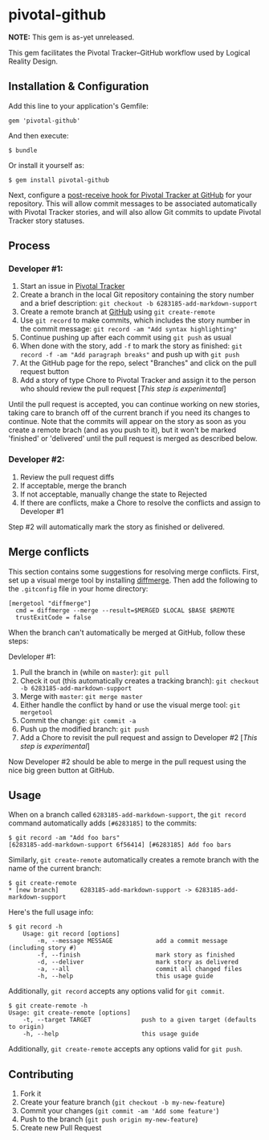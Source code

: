 # pivotal-github

**NOTE:** This gem is as-yet unreleased. 

This gem facilitates the Pivotal Tracker–GitHub workflow used by Logical Reality Design.

## Installation & Configuration

Add this line to your application's Gemfile:

    gem 'pivotal-github'

And then execute:

    $ bundle

Or install it yourself as:

    $ gem install pivotal-github

Next, configure a [post-receive hook for Pivotal Tracker at GitHub](https://www.pivotaltracker.com/help/api?version=v3#github_hooks) for your repository. This will allow commit messages to be associated automatically with Pivotal Tracker stories, and will also allow Git commits to update Pivotal Tracker story statuses.

## Process

### Developer #1:

1. Start an issue in [Pivotal Tracker](http://pivotaltracker.com/)
2. Create a branch in the local Git repository containing the story number and a brief description: `git checkout -b 6283185-add-markdown-support`
3. Create a remote branch at [GitHub](http://github.com/) using `git create-remote`
3. Use `git record` to make commits, which includes the story number in the commit message: `git record -am "Add syntax highlighting"`
4. Continue pushing up after each commit using `git push` as usual
4. When done with the story, add `-f` to mark the story as finished: `git record -f -am "Add paragraph breaks"` and push up with `git push`
6. At the GitHub page for the repo, select "Branches" and click on the pull request button
7. Add a story of type Chore to Pivotal Tracker and assign it to the person who should review the pull request [*This step is experimental*]

Until the pull request is accepted, you can continue working on new stories, taking care to branch off of the current branch if you need its changes to continue. Note that the commits will appear on the story as soon as you create a remote brach (and as you push to it), but it won't be marked 'finished' or 'delivered' until the pull request is merged as described below.

### Developer #2:

1. Review the pull request diffs
2. If acceptable, merge the branch
3. If not acceptable, manually change the state to Rejected
4. If there are conflicts, make a Chore to resolve the conflicts and assign to Developer #1

Step #2 will automatically mark the story as finished or delivered.

## Merge conflicts

This section contains some suggestions for resolving merge conflicts. First, set up a visual merge tool by installing [diffmerge](http://www.sourcegear.com/diffmerge/). Then add the following to the `.gitconfig` file in your home directory:

    [mergetool "diffmerge"]
      cmd = diffmerge --merge --result=$MERGED $LOCAL $BASE $REMOTE
      trustExitCode = false

When the branch can't automatically be merged at GitHub, follow these steps:

Devleloper #1:

1. Pull the branch in (while on `master`): `git pull`
2. Check it out (this automatically creates a tracking branch): `git checkout -b 6283185-add-markdown-support`
3. Merge with `master`: `git merge master`
4. Either handle the conflict by hand or use the visual merge tool: `git mergetool`
5. Commit the change: `git commit -a`
6. Push up the modified branch: `git push`
7. Add a Chore to revisit the pull request and assign to Developer #2 [*This step is experimental*]

Now Developer #2 should be able to merge in the pull request using the nice big green button at GitHub.

## Usage

When on a branch called `6283185-add-markdown-support`, the `git record` command automatically adds `[#6283185]` to the commits:
	
    $ git record -am "Add foo bars"
	[6283185-add-markdown-support 6f56414] [#6283185] Add foo bars

Similarly, `git create-remote` automatically creates a remote branch with the name of the current branch:

    $ git create-remote
    * [new branch]      6283185-add-markdown-support -> 6283185-add-markdown-support
    
Here's the full usage info:

	$ git record -h
	    Usage: git record [options]
	        -m, --message MESSAGE            add a commit message (including story #)
	        -f, --finish                     mark story as finished
	        -d, --deliver                    mark story as delivered
	        -a, --all                        commit all changed files
	        -h, --help                       this usage guide

Additionally, `git record` accepts any options valid for `git commit`.

	$ git create-remote -h
	Usage: git create-remote [options]
	    -t, --target TARGET              push to a given target (defaults to origin)
	    -h, --help                       this usage guide

Additionally, `git create-remote` accepts any options valid for `git push`.

## Contributing

1. Fork it
2. Create your feature branch (`git checkout -b my-new-feature`)
3. Commit your changes (`git commit -am 'Add some feature'`)
4. Push to the branch (`git push origin my-new-feature`)
5. Create new Pull Request
